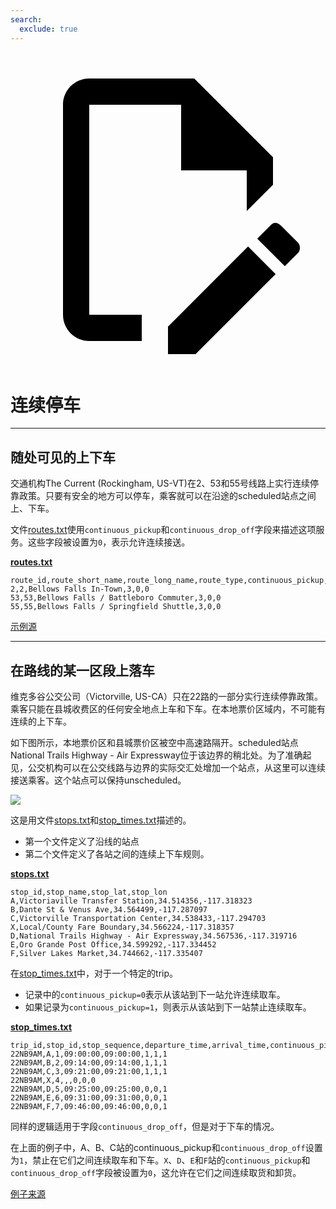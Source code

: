 ```yaml
---
search:
  exclude: true
---
```


<a class="pencil-link" href="https://github.com/MobilityData/gtfs.org/edit/main/docs/schedule/examples/continuous-stops.md" title="Edit this page" target="_blank">
    <svg class="pencil" xmlns="http://www.w3.org/2000/svg" viewBox="0 0 24 24"><path d="M10 20H6V4h7v5h5v3.1l2-2V8l-6-6H6c-1.1 0-2 .9-2 2v16c0 1.1.9 2 2 2h4v-2m10.2-7c.1 0 .3.1.4.2l1.3 1.3c.2.2.2.6 0 .8l-1 1-2.1-2.1 1-1c.1-.1.2-.2.4-.2m0 3.9L14.1 23H12v-2.1l6.1-6.1 2.1 2.1Z"></path></svg>
  </a>

# 连续停车

<hr/>

## 随处可见的上下车

交通机构The Current (Rockingham, US-VT)在2、53和55号线路上实行连续停靠政策。只要有安全的地方可以停车，乘客就可以在沿途的scheduled站点之间上、下车。

文件[routes.txt](../../reference/#routestxt)使用`continuous_pickup`和`continuous_drop_off`字段来描述这项服务。这些字段被设置为`0`，表示允许连续接送。

[**routes.txt**](../../reference/#routestxt)

    route_id,route_short_name,route_long_name,route_type,continuous_pickup,continuous_drop_off
    2,2,Bellows Falls In-Town,3,0,0
    53,53,Bellows Falls / Battleboro Commuter,3,0,0
    55,55,Bellows Falls / Springfield Shuttle,3,0,0

[示例源](https://crtransit.org/bus-schedules/)

<hr/>

## 在路线的某一区段上落车

维克多谷公交公司（Victorville, US-CA）只在22路的一部分实行连续停靠政策。乘客只能在县城收费区的任何安全地点上车和下车。在本地票价区域内，不可能有连续的上下车。

如下图所示，本地票价区和县城票价区被空中高速路隔开。scheduled站点National Trails Highway - Air Expressway位于该边界的稍北处。为了准确起见，公交机构可以在公交线路与边界的实际交汇处增加一个站点，从这里可以连续接送乘客。这个站点可以保持unscheduled。

![](../../assets/victor-valley-transit.svg)

这是用文件[stops.txt](../../reference/#stopstxt)和[stop_times.txt](../../reference/#stoptimestxt)描述的。

- 第一个文件定义了沿线的站点
- 第二个文件定义了各站之间的连续上下车规则。

[**stops.txt**](../../reference/#stopstxt)

    stop_id,stop_name,stop_lat,stop_lon
    A,Victoriaville Transfer Station,34.514356,-117.318323
    B,Dante St & Venus Ave,34.564499,-117.287097
    C,Victorville Transportation Center,34.538433,-117.294703
    X,Local/County Fare Boundary,34.566224,-117.318357
    D,National Trails Highway - Air Expressway,34.567536,-117.319716
    E,Oro Grande Post Office,34.599292,-117.334452
    F,Silver Lakes Market,34.744662,-117.335407

在[stop_times.txt](../../reference/#stoptimestxt)中，对于一个特定的trip。

- 记录中的`continuous_pickup=0`表示从该站到下一站允许连续取车。
- 如果记录为`continuous_pickup=1`，则表示从该站到下一站禁止连续取车。

[**stop_times.txt**](../../reference/#stoptimestxt)

    trip_id,stop_id,stop_sequence,departure_time,arrival_time,continuous_pickup,continuous_drop_off,timepoint
    22NB9AM,A,1,09:00:00,09:00:00,1,1,1
    22NB9AM,B,2,09:14:00,09:14:00,1,1,1
    22NB9AM,C,3,09:21:00,09:21:00,1,1,1
    22NB9AM,X,4,,,0,0,0
    22NB9AM,D,5,09:25:00,09:25:00,0,0,1
    22NB9AM,E,6,09:31:00,09:31:00,0,0,1
    22NB9AM,F,7,09:46:00,09:46:00,0,0,1

同样的逻辑适用于字段`continuous_drop_off`，但是对于下车的情况。

在上面的例子中，A、B、C站的continuous_pickup和`continuous_drop_off`设置为`1`，禁止在它们之间连续取车和下车。`X`、`D`、`E`和`F`站的`continuous_pickup`和`continuous_drop_off`字段被设置为`0`，这允许在它们之间连续取货和卸货。

[例子来源](https://vvta.org/routes/route-22/)
